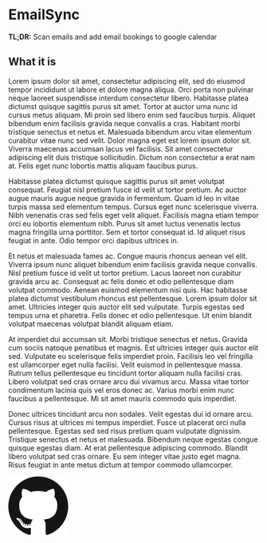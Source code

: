 # **EmailSync**


**TL;DR:** Scan emails and add email bookings to google calendar

## What it is
Lorem ipsum dolor sit amet, consectetur adipiscing elit, sed do eiusmod tempor incididunt ut labore et dolore magna aliqua. Orci porta non pulvinar neque laoreet suspendisse interdum consectetur libero. Habitasse platea dictumst quisque sagittis purus sit amet. Tortor at auctor urna nunc id cursus metus aliquam. Mi proin sed libero enim sed faucibus turpis. Aliquet bibendum enim facilisis gravida neque convallis a cras. Habitant morbi tristique senectus et netus et. Malesuada bibendum arcu vitae elementum curabitur vitae nunc sed velit. Dolor magna eget est lorem ipsum dolor sit. Viverra maecenas accumsan lacus vel facilisis. Sit amet consectetur adipiscing elit duis tristique sollicitudin. Dictum non consectetur a erat nam at. Felis eget nunc lobortis mattis aliquam faucibus purus.

Habitasse platea dictumst quisque sagittis purus sit amet volutpat consequat. Feugiat nisl pretium fusce id velit ut tortor pretium. Ac auctor augue mauris augue neque gravida in fermentum. Quam id leo in vitae turpis massa sed elementum tempus. Cursus eget nunc scelerisque viverra. Nibh venenatis cras sed felis eget velit aliquet. Facilisis magna etiam tempor orci eu lobortis elementum nibh. Purus sit amet luctus venenatis lectus magna fringilla urna porttitor. Sem et tortor consequat id. Id aliquet risus feugiat in ante. Odio tempor orci dapibus ultrices in.

Et netus et malesuada fames ac. Congue mauris rhoncus aenean vel elit. Viverra ipsum nunc aliquet bibendum enim facilisis gravida neque convallis. Nisl pretium fusce id velit ut tortor pretium. Lacus laoreet non curabitur gravida arcu ac. Consequat ac felis donec et odio pellentesque diam volutpat commodo. Aenean euismod elementum nisi quis. Hac habitasse platea dictumst vestibulum rhoncus est pellentesque. Lorem ipsum dolor sit amet. Ultricies integer quis auctor elit sed vulputate. Turpis egestas sed tempus urna et pharetra. Felis donec et odio pellentesque. Ut enim blandit volutpat maecenas volutpat blandit aliquam etiam.

At imperdiet dui accumsan sit. Morbi tristique senectus et netus. Gravida cum sociis natoque penatibus et magnis. Est ultricies integer quis auctor elit sed. Vulputate eu scelerisque felis imperdiet proin. Facilisis leo vel fringilla est ullamcorper eget nulla facilisi. Velit euismod in pellentesque massa. Rutrum tellus pellentesque eu tincidunt tortor aliquam nulla facilisi cras. Libero volutpat sed cras ornare arcu dui vivamus arcu. Massa vitae tortor condimentum lacinia quis vel eros donec ac. Varius morbi enim nunc faucibus a pellentesque. Mi sit amet mauris commodo quis imperdiet.

Donec ultrices tincidunt arcu non sodales. Velit egestas dui id ornare arcu. Cursus risus at ultrices mi tempus imperdiet. Fusce ut placerat orci nulla pellentesque. Egestas sed sed risus pretium quam vulputate dignissim. Tristique senectus et netus et malesuada. Bibendum neque egestas congue quisque egestas diam. At erat pellentesque adipiscing commodo. Blandit libero volutpat sed cras ornare. Eu sem integer vitae justo eget magna. Risus feugiat in ante metus dictum at tempor commodo ullamcorper.


[![github-logo](/src\assets\img\GitHub-Mark-120px-plus.png)](https://github.com/pFriberg1/SyncEmailCalendar)